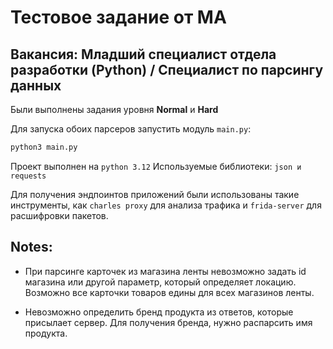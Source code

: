 # Тестовое задание от MA
## **Вакансия:** Младший специалист отдела разработки (Python) / Специалист по парсингу данных

Были выполнены задания уровня **Normal** и **Hard**

Для запуска обоих парсеров запустить модуль ```main.py```:

```bash
python3 main.py
```

Проект выполнен на ```python 3.12```
Используемые библиотеки: ```json и requests```

Для получения эндпоинтов приложений были использованы такие инструменты, как ```charles proxy``` для анализа трафика и ```frida-server``` для расшифровки пакетов.

## Notes:

- При парсинге карточек из магазина ленты невозможно задать id магазина или другой параметр, который определяет локацию. Возможно все карточки товаров едины для всех магазинов ленты.

- Невозможно определить бренд продукта из ответов, которые присылает сервер. Для получения бренда, нужно распарсить имя продукта.
